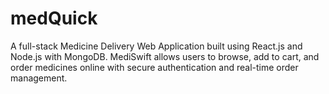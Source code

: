 # medQuick
A full-stack Medicine Delivery Web Application built using React.js and Node.js with MongoDB. MediSwift allows users to browse, add to cart, and order medicines online with secure authentication and real-time order management.
